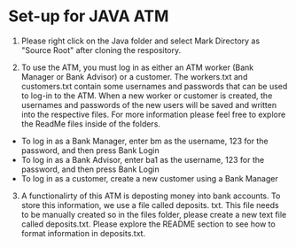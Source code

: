 # Set-up for JAVA ATM
1. Please right click on the Java folder and select Mark Directory as "Source Root" after cloning the respository.  


2. To use the ATM, you must log in as either an ATM worker (Bank Manager or Bank Advisor) or a customer. The workers.txt and customers.txt contain some usernames and passwords that can be used to log-in to the ATM. When a new worker or customer is created, the usernames and passwords of the new users will be saved and written into the respective files. For more information please feel free to explore the ReadMe files inside of the folders.  
* To log in as a Bank Manager, enter bm as the username, 123 for the password, and then press Bank Login
* To log in as a Bank Advisor, enter ba1 as the username, 123 for the password, and then press Bank Login
* To log in as a customer, create a new customer using a Bank Manager


3. A functionalirty of this ATM is deposting money into bank accounts. To store this information, we use a file called deposits. txt. This file needs to be manually created so in the files folder, please create a new text file called deposits.txt. Please explore the README section to see how to format information in deposits.txt. 

